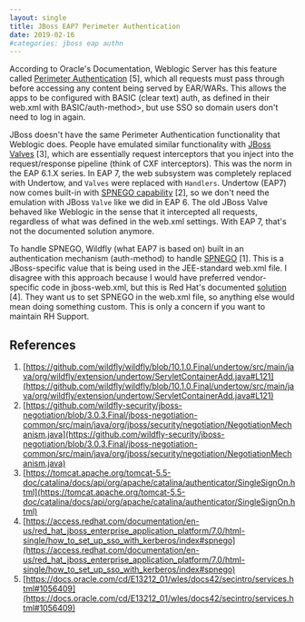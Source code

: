 ```yaml
---
layout: single
title: JBoss EAP7 Perimeter Authentication
date: 2019-02-16
#categories: jboss eap authn
---
```


According to Oracle's Documentation, Weblogic Server has this feature called [Perimeter Authentication](https://docs.oracle.com/cd/E13212_01/wles/docs42/secintro/services.html#1056409) [5], which all requests must pass through before accessing any content being served by EAR/WARs.  This allows the apps to be configured with BASIC (clear text) auth, as defined in their web.xml with <auth-method>BASIC/auth-method>, but use SSO so domain users don't need to log in again.

JBoss doesn't have the same Perimeter Authentication functionality that Weblogic does.  People have emulated similar functionality with [JBoss Valves](https://tomcat.apache.org/tomcat-5.5-doc/catalina/docs/api/org/apache/catalina/authenticator/SingleSignOn.html) [3], which are essentially request interceptors that you inject into the request/response pipeline (think of CXF interceptors).  This was the norm in the EAP 6.1.X series.  In EAP 7, the web subsystem was completely replaced with Undertow, and `Valves` were replaced with `Handlers`.  Undertow (EAP7) now comes built-in with [SPNEGO capability](https://github.com/wildfly-security/jboss-negotiation/blob/3.0.3.Final/jboss-negotiation-common/src/main/java/org/jboss/security/negotiation/NegotiationMechanism.java) [2], so we don't need the emulation with JBoss `Valve` like we did in EAP 6.  The old JBoss Valve behaved like Weblogic in the sense that it intercepted all requests, regardless of what was defined in the web.xml settings.  With EAP 7, that's not the documented solution anymore.

To handle SPNEGO, Wildfly (what EAP7 is based on) built in an authentication mechanism (auth-method) to handle [SPNEGO](https://github.com/wildfly/wildfly/blob/10.1.0.Final/undertow/src/main/java/org/wildfly/extension/undertow/ServletContainerAdd.java#L121) [1].  This is a JBoss-specific value that is being used in the JEE-standard web.xml file.  I disagree with this approach because I would have preferred vendor-specific code in jboss-web.xml, but this is Red Hat's documented [solution](https://access.redhat.com/documentation/en-us/red_hat_jboss_enterprise_application_platform/7.0/html-single/how_to_set_up_sso_with_kerberos/index#spnego
) [4].  They want us to set  <auth-method>SPNEGO</auth-method> in the web.xml file, so anything else would mean doing something custom.  This is only a concern if you want to maintain RH Support.


## References  
1. [https://github.com/wildfly/wildfly/blob/10.1.0.Final/undertow/src/main/java/org/wildfly/extension/undertow/ServletContainerAdd.java#L121](https://github.com/wildfly/wildfly/blob/10.1.0.Final/undertow/src/main/java/org/wildfly/extension/undertow/ServletContainerAdd.java#L121)
2. [https://github.com/wildfly-security/jboss-negotiation/blob/3.0.3.Final/jboss-negotiation-common/src/main/java/org/jboss/security/negotiation/NegotiationMechanism.java](https://github.com/wildfly-security/jboss-negotiation/blob/3.0.3.Final/jboss-negotiation-common/src/main/java/org/jboss/security/negotiation/NegotiationMechanism.java)
3. [https://tomcat.apache.org/tomcat-5.5-doc/catalina/docs/api/org/apache/catalina/authenticator/SingleSignOn.html](https://tomcat.apache.org/tomcat-5.5-doc/catalina/docs/api/org/apache/catalina/authenticator/SingleSignOn.html)
4. [https://access.redhat.com/documentation/en-us/red_hat_jboss_enterprise_application_platform/7.0/html-single/how_to_set_up_sso_with_kerberos/index#spnego](https://access.redhat.com/documentation/en-us/red_hat_jboss_enterprise_application_platform/7.0/html-single/how_to_set_up_sso_with_kerberos/index#spnego)
5. [https://docs.oracle.com/cd/E13212_01/wles/docs42/secintro/services.html#1056409](https://docs.oracle.com/cd/E13212_01/wles/docs42/secintro/services.html#1056409)
